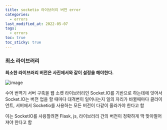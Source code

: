 ```yaml
---
title: socketio 라이브러리 버전 error
categories:
  - errors
last_modified_at: 2022-05-07
tags:
  - errors
toc: true
toc_sticky: true
---
```


### 최소 라이브러리

**최소한 라이브러리 버전은 사진에서와 같이 설정을 해야한다.** 

![image](https://user-images.githubusercontent.com/87630540/167625665-cf0d8ce5-a4dc-4474-bc1c-3c8473b0e4da.png)



수어 번역기 서버 구축을 웹 소켓 라이브러리인 Socket.IO를 기반으로 하는데에 잇어서  Socket.IO는 버전 업을 할 때마다 대격변이 일어나는지 일의 자리가 바뀔때마다 클라이언트, 서버에서 Socketio를 사용하는 모든 버전이 다같이 올라가야 한다고 함

이는 
SocketIO를 사용할려면
Flask, js, 라이브러리 간의 버전이 정확하게 딱 맞아떨어져야 한다고 함 